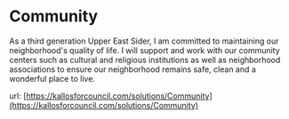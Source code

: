 # Community #

As a third generation Upper East Sider, I am committed to maintaining our neighborhood's quality of life. I will support and work with our community centers such as cultural and religious institutions as well as neighborhood associations to ensure our neighborhood remains safe, clean and a wonderful place to live.


url: [https://kallosforcouncil.com/solutions/Community](https://kallosforcouncil.com/solutions/Community)